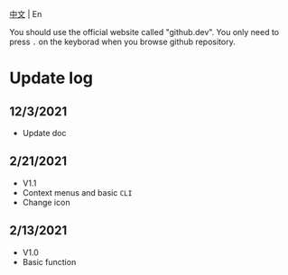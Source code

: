 [中文](https://github.com/2293736867/Github1sExtension/blob/main/README.md) | En

You should use the official website called "github.dev". You only need to press `.` on the keyborad when you browse github repository.

# Update log

## 12/3/2021

- Update doc

## 2/21/2021

- V1.1
- Context menus and basic `CLI`
- Change icon

## 2/13/2021

- V1.0
- Basic function
